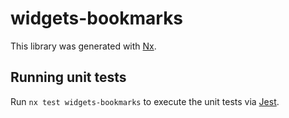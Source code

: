 # widgets-bookmarks

This library was generated with [Nx](https://nx.dev).

## Running unit tests

Run `nx test widgets-bookmarks` to execute the unit tests via [Jest](https://jestjs.io).

